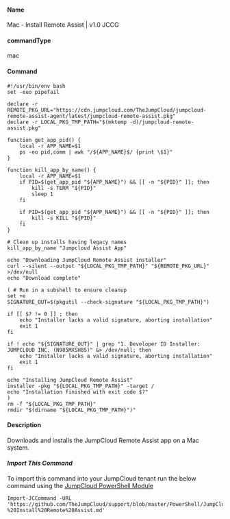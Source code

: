 #### Name

Mac - Install Remote Assist | v1.0 JCCG

#### commandType

mac

#### Command

```
#!/usr/bin/env bash
set -euo pipefail

declare -r REMOTE_PKG_URL="https://cdn.jumpcloud.com/TheJumpCloud/jumpcloud-remote-assist-agent/latest/jumpcloud-remote-assist.pkg"
declare -r LOCAL_PKG_TMP_PATH="$(mktemp -d)/jumpcloud-remote-assist.pkg"

function get_app_pid() {
    local -r APP_NAME=$1
    ps -eo pid,comm | awk "/${APP_NAME}$/ {print \$1}"
}

function kill_app_by_name() {
    local -r APP_NAME=$1
    if PID=$(get_app_pid "${APP_NAME}") && [[ -n "${PID}" ]]; then
        kill -s TERM "${PID}"
        sleep 1
    fi

    if PID=$(get_app_pid "${APP_NAME}") && [[ -n "${PID}" ]]; then
        kill -s KILL "${PID}"
    fi
}

# Clean up installs having legacy names
kill_app_by_name "Jumpcloud Assist App"

echo "Downloading JumpCloud Remote Assist installer"
curl --silent --output "${LOCAL_PKG_TMP_PATH}" "${REMOTE_PKG_URL}" >/dev/null
echo "Download complete"

( # Run in a subshell to ensure cleanup
set +e
SIGNATURE_OUT=$(pkgutil --check-signature "${LOCAL_PKG_TMP_PATH}")

if [[ $? != 0 ]] ; then
    echo "Installer lacks a valid signature, aborting installation"
    exit 1
fi

if ! echo "${SIGNATURE_OUT}" | grep "1. Developer ID Installer: JUMPCLOUD INC. (N985MXSH85)" &> /dev/null; then
    echo "Installer lacks a valid signature, aborting installation"
    exit 1
fi

echo "Installing JumpCloud Remote Assist"
installer -pkg "${LOCAL_PKG_TMP_PATH}" -target /
echo "Installation finished with exit code $?"
)
rm -f "${LOCAL_PKG_TMP_PATH}"
rmdir "$(dirname "${LOCAL_PKG_TMP_PATH}")"
```

#### Description

Downloads and installs the JumpCloud Remote Assist app on a Mac system.

#### *Import This Command*

To import this command into your JumpCloud tenant run the below command using the [JumpCloud PowerShell Module](https://github.com/TheJumpCloud/support/wiki/Installing-the-JumpCloud-PowerShell-Module)

```
Import-JCCommand -URL 'https://github.com/TheJumpCloud/support/blob/master/PowerShell/JumpCloud%20Commands%20Gallery/Mac%20Commands/Mac%20-%20Install%20Remote%20Assist.md'
```
